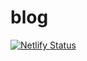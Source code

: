 # blog
[![Netlify Status](https://api.netlify.com/api/v1/badges/1d858ead-bc91-4c9d-a1a5-f932d9ffa079/deploy-status)](https://app.netlify.com/sites/one-ordinary-dev/deploys)
